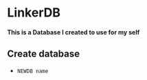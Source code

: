 LinkerDB
========

#### This is a Database I created to use for my self

## Create database
 * `NEWDB name`

